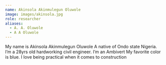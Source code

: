 ```yaml
---
name: Akinsola Akinmulegun Oluwole
image: images/akinsola.jpg
role: researcher
aliases:
  - A. A. Oluwole
  - A A Oluwole
---
```


My name is Akinsola Akinmulegun Oluwole
A native of Ondo state Nigeria.
I’m a 28yrs old hardworking civil engineer.
I’m an Ambivert
My favorite color is blue.
I love being practical when it comes to construction
